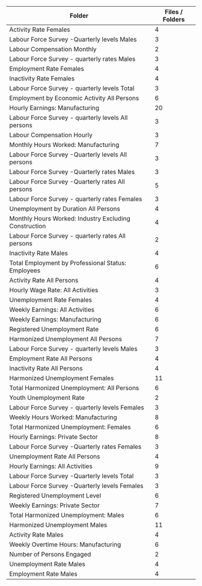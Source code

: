 | Folder                                                |   Files / Folders |
|-------------------------------------------------------|-------------------|
| Activity Rate Females                                 |                 4 |
| Labour Force Survey -Quarterly levels Males           |                 3 |
| Labour Compensation Monthly                           |                 2 |
| Labour Force Survey - quarterly rates Males           |                 3 |
| Employment Rate Females                               |                 4 |
| Inactivity Rate Females                               |                 4 |
| Labour Force Survey - quarterly levels Total          |                 3 |
| Employment by Economic Activity All Persons           |                 6 |
| Hourly Earnings: Manufacturing                        |                20 |
| Labour Force Survey - quarterly levels All persons    |                 3 |
| Labour Compensation Hourly                            |                 3 |
| Monthly Hours Worked: Manufacturing                   |                 7 |
| Labour Force Survey -Quarterly levels All persons     |                 3 |
| Labour Force Survey -Quarterly rates Males            |                 3 |
| Labour Force Survey -Quarterly rates All persons      |                 5 |
| Labour Force Survey - quarterly rates Females         |                 3 |
| Unemployment by Duration All Persons                  |                 4 |
| Monthly Hours Worked: Industry Excluding Construction |                 4 |
| Labour Force Survey - quarterly rates All persons     |                 2 |
| Inactivity Rate Males                                 |                 4 |
| Total Employment by Professional Status: Employees    |                 6 |
| Activity Rate All Persons                             |                 4 |
| Hourly Wage Rate: All Activities                      |                 3 |
| Unemployment Rate Females                             |                 4 |
| Weekly Earnings: All Activities                       |                 6 |
| Weekly Earnings: Manufacturing                        |                 6 |
| Registered Unemployment Rate                          |                 6 |
| Harmonized Unemployment All Persons                   |                 7 |
| Labour Force Survey - quarterly levels Males          |                 3 |
| Employment Rate All Persons                           |                 4 |
| Inactivity Rate All Persons                           |                 4 |
| Harmonized Unemployment Females                       |                11 |
| Total Harmonized Unemployment: All Persons            |                 6 |
| Youth Unemployment Rate                               |                 2 |
| Labour Force Survey - quarterly levels Females        |                 3 |
| Weekly Hours Worked: Manufacturing                    |                 8 |
| Total Harmonized Unemployment: Females                |                 6 |
| Hourly Earnings: Private Sector                       |                 8 |
| Labour Force Survey -Quarterly rates Females          |                 3 |
| Unemployment Rate All Persons                         |                 4 |
| Hourly Earnings: All Activities                       |                 9 |
| Labour Force Survey -Quarterly levels Total           |                 3 |
| Labour Force Survey -Quarterly levels Females         |                 3 |
| Registered Unemployment Level                         |                 6 |
| Weekly Earnings: Private Sector                       |                 7 |
| Total Harmonized Unemployment: Males                  |                 6 |
| Harmonized Unemployment Males                         |                11 |
| Activity Rate Males                                   |                 4 |
| Weekly Overtime Hours: Manufacturing                  |                 6 |
| Number of Persons Engaged                             |                 2 |
| Unemployment Rate Males                               |                 4 |
| Employment Rate Males                                 |                 4 |